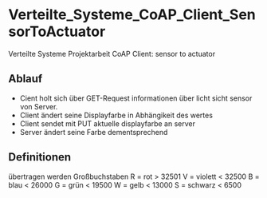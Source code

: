 # Verteilte_Systeme_CoAP_Client_SensorToActuator
 Verteilte Systeme Projektarbeit CoAP Client: sensor to actuator


## Ablauf
- Cient holt sich über GET-Request informationen über licht sicht sensor von Server.
- Client ändert seine Displayfarbe in Abhängikeit des wertes
- Client sendet mit PUT aktuelle displayfarbe an server
- Server ändert seine Farbe dementsprechend

## Definitionen
übertragen werden Großbuchstaben 
 R = rot     > 32501
 V = violett < 32500
 B = blau    < 26000
 G = grün    < 19500
 W = gelb    < 13000
 S = schwarz < 6500
 
 
